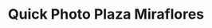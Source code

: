 ---
title: "Quick Photo Plaza Miraflores"
url: /tegucigalpa/quick-photo-plaza-miraflores/
shop: general
---